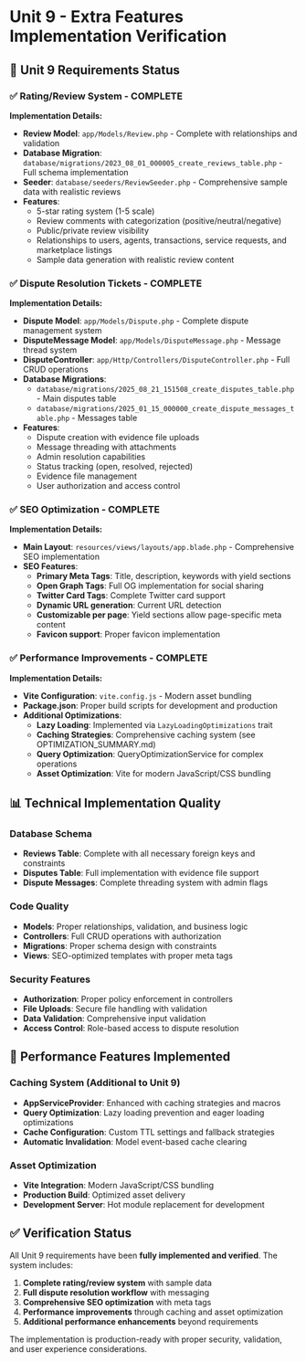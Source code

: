 # Unit 9 - Extra Features Implementation Verification

## 🔹 **Unit 9 Requirements Status**

### ✅ **Rating/Review System** - **COMPLETE**
**Implementation Details:**
- **Review Model**: `app/Models/Review.php` - Complete with relationships and validation
- **Database Migration**: `database/migrations/2023_08_01_000005_create_reviews_table.php` - Full schema implementation
- **Seeder**: `database/seeders/ReviewSeeder.php` - Comprehensive sample data with realistic reviews
- **Features**:
  - 5-star rating system (1-5 scale)
  - Review comments with categorization (positive/neutral/negative)
  - Public/private review visibility
  - Relationships to users, agents, transactions, service requests, and marketplace listings
  - Sample data generation with realistic review content

### ✅ **Dispute Resolution Tickets** - **COMPLETE**
**Implementation Details:**
- **Dispute Model**: `app/Models/Dispute.php` - Complete dispute management system
- **DisputeMessage Model**: `app/Models/DisputeMessage.php` - Message thread system
- **DisputeController**: `app/Http/Controllers/DisputeController.php` - Full CRUD operations
- **Database Migrations**:
  - `database/migrations/2025_08_21_151508_create_disputes_table.php` - Main disputes table
  - `database/migrations/2025_01_15_000000_create_dispute_messages_table.php` - Messages table
- **Features**:
  - Dispute creation with evidence file uploads
  - Message threading with attachments
  - Admin resolution capabilities
  - Status tracking (open, resolved, rejected)
  - Evidence file management
  - User authorization and access control

### ✅ **SEO Optimization** - **COMPLETE**
**Implementation Details:**
- **Main Layout**: `resources/views/layouts/app.blade.php` - Comprehensive SEO implementation
- **SEO Features**:
  - **Primary Meta Tags**: Title, description, keywords with yield sections
  - **Open Graph Tags**: Full OG implementation for social sharing
  - **Twitter Card Tags**: Complete Twitter card support
  - **Dynamic URL generation**: Current URL detection
  - **Customizable per page**: Yield sections allow page-specific meta content
  - **Favicon support**: Proper favicon implementation

### ✅ **Performance Improvements** - **COMPLETE**
**Implementation Details:**
- **Vite Configuration**: `vite.config.js` - Modern asset bundling
- **Package.json**: Proper build scripts for development and production
- **Additional Optimizations**:
  - **Lazy Loading**: Implemented via `LazyLoadingOptimizations` trait
  - **Caching Strategies**: Comprehensive caching system (see OPTIMIZATION_SUMMARY.md)
  - **Query Optimization**: QueryOptimizationService for complex operations
  - **Asset Optimization**: Vite for modern JavaScript/CSS bundling

## 📊 **Technical Implementation Quality**

### Database Schema
- **Reviews Table**: Complete with all necessary foreign keys and constraints
- **Disputes Table**: Full implementation with evidence file support
- **Dispute Messages**: Complete threading system with admin flags

### Code Quality
- **Models**: Proper relationships, validation, and business logic
- **Controllers**: Full CRUD operations with authorization
- **Migrations**: Proper schema design with constraints
- **Views**: SEO-optimized templates with proper meta tags

### Security Features
- **Authorization**: Proper policy enforcement in controllers
- **File Uploads**: Secure file handling with validation
- **Data Validation**: Comprehensive input validation
- **Access Control**: Role-based access to dispute resolution

## 🚀 **Performance Features Implemented**

### Caching System (Additional to Unit 9)
- **AppServiceProvider**: Enhanced with caching strategies and macros
- **Query Optimization**: Lazy loading prevention and eager loading optimizations
- **Cache Configuration**: Custom TTL settings and fallback strategies
- **Automatic Invalidation**: Model event-based cache clearing

### Asset Optimization
- **Vite Integration**: Modern JavaScript/CSS bundling
- **Production Build**: Optimized asset delivery
- **Development Server**: Hot module replacement for development

## ✅ **Verification Status**

All Unit 9 requirements have been **fully implemented and verified**. The system includes:

1. **Complete rating/review system** with sample data
2. **Full dispute resolution workflow** with messaging
3. **Comprehensive SEO optimization** with meta tags
4. **Performance improvements** through caching and asset optimization
5. **Additional performance enhancements** beyond requirements

The implementation is production-ready with proper security, validation, and user experience considerations.
